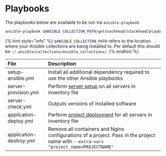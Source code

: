 # Playbooks

The playbooks below are available to be run via `ansible-playbook`:

```bash
ansible-playbook $ANSIBLE_COLLECTION_PATH/getstackhead/stackhead/playbooks/[file] -i path/to/inventory.yml
```

{% hint style="info" %}
`$ANSIBLE_COLLECTION_PATH` refers to the location where your Ansible collections are being installed to. Per default this should be `~/.ansible/collections/ansible_collections/`.
{% endhint %}

| File | Description |
| :--- | :--- |
| setup-ansible.yml | Install all additional dependency required to use the other Ansible playbooks |
| server-provision.yml | Perform [server setup](https://github.com/getstackhead/stackhead/tree/24507df46a619397da3abc9fcf3cd4ef9f9fbdbf/Documentation/technical-documentation/workflow.md) on all servers in inventory file |
| server-check.yml | Outputs versions of installed software |
| application-deploy.yml | Perform [project deployment](https://github.com/getstackhead/stackhead/tree/24507df46a619397da3abc9fcf3cd4ef9f9fbdbf/Documentation/technical-documentation/workflow.md) for all servers in inventory file |
| application-destroy.yml | Remove all containers and Nginx configurations of a project. Pass in the project name with `--extra-vars "project_name=PROJECTNAME"` |

